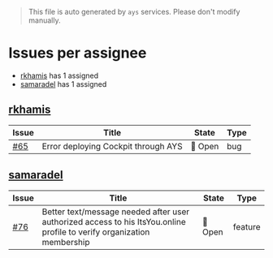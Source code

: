 > This file is auto generated by `ays` services. Please don't modify manually.

# Issues per assignee
- [rkhamis](#rkhamis) has 1 assigned
- [samaradel](#samaradel) has 1 assigned



## [rkhamis](https://github.com/rkhamis)

|Issue|Title|State|Type|
|-----|-----|-----|----|
|[#65](https://github.com/jumpscale/jscockpit/issues/65)|Error deploying Cockpit through AYS|:red_circle: Open|bug|


## [samaradel](https://github.com/samaradel)

|Issue|Title|State|Type|
|-----|-----|-----|----|
|[#76](https://github.com/jumpscale/jscockpit/issues/76)|Better text/message needed after user authorized access to his ItsYou.online profile to verify organization membership|:red_circle: Open|feature|


